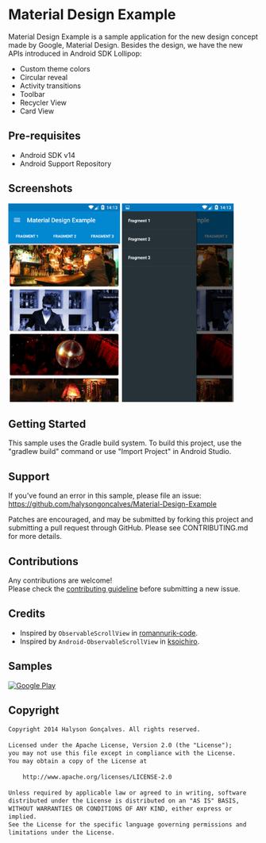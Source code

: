 Material Design Example
========================

Material Design Example is a sample application for the new design concept made by Google, Material Design. Besides the design, we have the new APIs introduced in Android SDK Lollipop:

* Custom theme colors
* Circular reveal
* Activity transitions
* Toolbar
* Recycler View
* Card View

Pre-requisites
--------------

*  Android SDK v14
*  Android Support Repository

Screenshots
-------------

<img src="art/MaterialExampleDesign1.png" height="400" alt="Screenshot"/> 
<img src="art/MaterialExampleDesign2.png" height="400" alt="Screenshot"/> 

Getting Started
---------------

This sample uses the Gradle build system. To build this project, use the
"gradlew build" command or use "Import Project" in Android Studio.

 Support
-------

If you've found an error in this sample, please file an issue:
https://github.com/halysongoncalves/Material-Design-Example

Patches are encouraged, and may be submitted by forking this project and
submitting a pull request through GitHub. Please see CONTRIBUTING.md for more details.

Contributions
---------------
Any contributions are welcome!  
Please check the [contributing guideline](https://github.com/halysongoncalves/Material-Design-Example/blob/master/CONTRIBUTING.md) before submitting a new issue.

Credits
---------------
* Inspired by `ObservableScrollView` in [romannurik-code](https://code.google.com/p/romannurik-code/).
* Inspired by `Android-ObservableScrollView` in [ksoichiro](https://github.com/ksoichiro/Android-ObservableScrollView).

Samples
---------------
  [![Google Play](http://developer.android.com/images/brand/en_generic_rgb_wo_45.png)](https://play.google.com/store/apps/details?id=br.com.halyson.materialdesign)

<h2>Copyright</h2>

    Copyright 2014 Halyson Gonçalves. All rights reserved.

    Licensed under the Apache License, Version 2.0 (the "License");
    you may not use this file except in compliance with the License.
    You may obtain a copy of the License at

        http://www.apache.org/licenses/LICENSE-2.0

    Unless required by applicable law or agreed to in writing, software
    distributed under the License is distributed on an "AS IS" BASIS,
    WITHOUT WARRANTIES OR CONDITIONS OF ANY KIND, either express or implied.
    See the License for the specific language governing permissions and
    limitations under the License.


